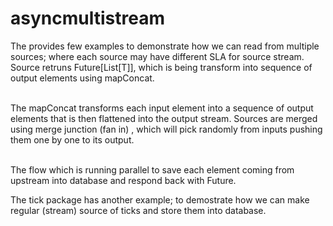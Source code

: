 # asyncmultistream
The provides few examples to demonstrate how we can read from multiple sources; where each source may have different SLA for source stream. Source retruns Future[List[T]], which is being transform into sequence of output elements using mapConcat.<br/><br/> 

The mapConcat transforms each input element into a sequence of output elements that is then flattened into the output stream. Sources are merged using merge junction (fan in) , which will pick randomly from inputs pushing them one by one to its output.<br/><br/>

The flow which is running parallel to save each element coming from upstream into database and respond back with Future. 

The tick package has another example; to demostrate how we can make regular (stream) source of ticks and store them into database.


